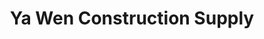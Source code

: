 ---
title: "Ya Wen Construction Supply"
url: /alfonso/ya-wen-construction-supply/
shop: hardware
---